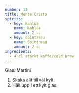 ```yaml
---
number: 13
title: Monte Cristo
spirits: 
  - key: kahlua
    name: Kahlúa
    amount: 2 cl 
  - key: cointreau
    name: Cointreau
    amount: 2 cl
ingredients: 
  - 4 cl starkt kaffe/cold brew  
---
```


Glas: Martini

1) Skaka allt till väl kylt.  
2) Häll upp i ett kylt glas.